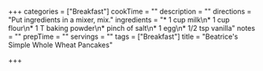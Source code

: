 +++
categories = ["Breakfast"]
cookTime = ""
description = ""
directions = "Put ingredients in a mixer, mix."
ingredients = "* 1 cup milk\n* 1 cup flour\n* 1 T baking powder\n* pinch of salt\n* 1 egg\n* 1/2 tsp vanilla"
notes = ""
prepTime = ""
servings = ""
tags = ["Breakfast"]
title = "Beatrice's Simple Whole Wheat Pancakes"

+++
